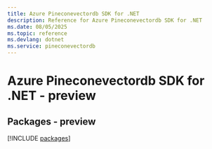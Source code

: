 ```yaml
---
title: Azure Pineconevectordb SDK for .NET
description: Reference for Azure Pineconevectordb SDK for .NET
ms.date: 08/05/2025
ms.topic: reference
ms.devlang: dotnet
ms.service: pineconevectordb
---
```

# Azure Pineconevectordb SDK for .NET - preview
## Packages - preview
[!INCLUDE [packages](pineconevectordb-index.md)]